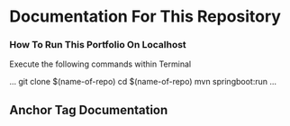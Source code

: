 # Documentation For This Repository

### How To Run This Portfolio On Localhost
Execute the following commands within Terminal

...
git clone $(name-of-repo)
cd $(name-of-repo)
mvn springboot:run
...

## Anchor Tag Documentation

